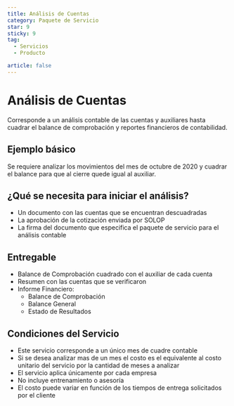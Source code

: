 ```yaml
---
title: Análisis de Cuentas
category: Paquete de Servicio
star: 9
sticky: 9
tag:
  - Servicios
  - Producto

article: false
---
```

# Análisis de Cuentas

Corresponde a un análisis contable de las cuentas y auxiliares hasta cuadrar el balance de comprobación y reportes financieros de contabilidad.

## Ejemplo básico

Se requiere analizar los movimientos del mes de octubre de 2020 y cuadrar el balance para que al cierre quede igual al auxiliar.

## ¿Qué se necesita para iniciar el análisis?

- Un documento con las cuentas que se encuentran descuadradas
- La aprobación de la cotización enviada por SOLOP
- La firma del documento que especifica el paquete de servicio para el análisis contable

## Entregable

- Balance de Comprobación cuadrado con el auxiliar de cada cuenta
- Resumen con las cuentas que se verificaron
- Informe Financiero:
  - Balance de Comprobación
  - Balance General
  - Estado de Resultados

## Condiciones del Servicio

- Este servicio corresponde a un único mes de cuadre contable
- Si se desea analizar mas de un mes el costo es el equivalente al costo unitario del servicio por la cantidad de meses a analizar
- El servicio aplica únicamente por cada empresa
- No incluye entrenamiento o asesoría
- El costo puede variar en función de los tiempos de entrega solicitados por el cliente
